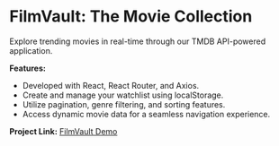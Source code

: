 # FilmVault: The Movie Collection

Explore trending movies in real-time through our TMDB API-powered application.

**Features:**
- Developed with React, React Router, and Axios.
- Create and manage your watchlist using localStorage.
- Utilize pagination, genre filtering, and sorting features.
- Access dynamic movie data for a seamless navigation experience.

**Project Link:** [FilmVault Demo](https://661391e051a9b45adc97f3b8--chic-pegasus-04f8e5.netlify.app/)

